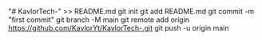 "# KavlorTech-" >> README.md
git init
git add README.md
git commit -m "first commit"
git branch -M main
git remote add origin https://github.com/KavlorYt/KavlorTech-.git
git push -u origin main

